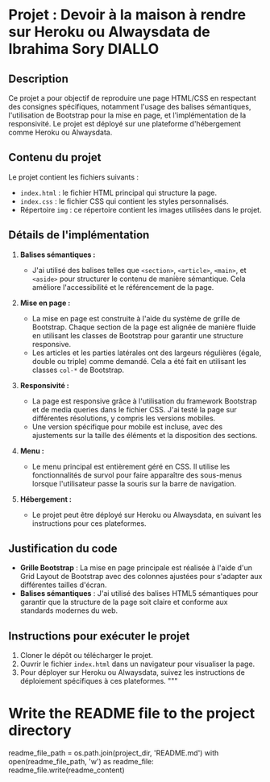 # Projet : Devoir à la maison à rendre sur Heroku ou Alwaysdata de Ibrahima Sory DIALLO

## Description
Ce projet a pour objectif de reproduire une page HTML/CSS en respectant des consignes spécifiques, notamment l'usage des balises sémantiques, l'utilisation de Bootstrap pour la mise en page, et l'implémentation de la responsivité. Le projet est déployé sur une plateforme d'hébergement comme Heroku ou Alwaysdata.

## Contenu du projet
Le projet contient les fichiers suivants :
- `index.html` : le fichier HTML principal qui structure la page.
- `index.css` : le fichier CSS qui contient les styles personnalisés.
- Répertoire `img` : ce répertoire contient les images utilisées dans le projet.

## Détails de l'implémentation

1. **Balises sémantiques :**
   - J'ai utilisé des balises telles que `<section>`, `<article>`, `<main>`, et `<aside>` pour structurer le contenu de manière sémantique. Cela améliore l'accessibilité et le référencement de la page.

2. **Mise en page :**
   - La mise en page est construite à l'aide du système de grille de Bootstrap. Chaque section de la page est alignée de manière fluide en utilisant les classes de Bootstrap pour garantir une structure responsive.
   - Les articles et les parties latérales ont des largeurs régulières (égale, double ou triple) comme demandé. Cela a été fait en utilisant les classes `col-*` de Bootstrap.

3. **Responsivité :**
   - La page est responsive grâce à l'utilisation du framework Bootstrap et de media queries dans le fichier CSS. J'ai testé la page sur différentes résolutions, y compris les versions mobiles.
   - Une version spécifique pour mobile est incluse, avec des ajustements sur la taille des éléments et la disposition des sections.

4. **Menu :**
   - Le menu principal est entièrement géré en CSS. Il utilise les fonctionnalités de survol pour faire apparaître des sous-menus lorsque l'utilisateur passe la souris sur la barre de navigation.

5. **Hébergement :**
   - Le projet peut être déployé sur Heroku ou Alwaysdata, en suivant les instructions pour ces plateformes.

## Justification du code
- **Grille Bootstrap** : La mise en page principale est réalisée à l'aide d'un Grid Layout de Bootstrap avec des colonnes ajustées pour s'adapter aux différentes tailles d'écran.
- **Balises sémantiques** : J'ai utilisé des balises HTML5 sémantiques pour garantir que la structure de la page soit claire et conforme aux standards modernes du web.

## Instructions pour exécuter le projet
1. Cloner le dépôt ou télécharger le projet.
2. Ouvrir le fichier `index.html` dans un navigateur pour visualiser la page.
3. Pour déployer sur Heroku ou Alwaysdata, suivez les instructions de déploiement spécifiques à ces plateformes.
"""

# Write the README file to the project directory
readme_file_path = os.path.join(project_dir, 'README.md')
with open(readme_file_path, 'w') as readme_file:
    readme_file.write(readme_content)

